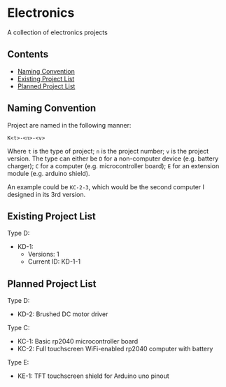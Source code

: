 # Electronics
A collection of electronics projects

## Contents
- [Naming Convention](#naming-convention)
- [Existing Project List](#existing-project-list)
- [Planned Project List](#planned-project-list)

## Naming Convention
Project are named in the following manner:

`K<t>-<n>-<v>`

Where `t` is the type of project; `n` is the project number; `v` is the project version. The type can either be `D` for a non-computer device (e.g. battery charger); `C` for a computer (e.g. microcontroller board); `E` for an extension module (e.g. arduino shield).

An example could be `KC-2-3`, which would be the second computer I designed in its 3rd version.

## Existing Project List

Type D:
- KD-1:
    - Versions: 1
    - Current ID: KD-1-1

## Planned Project List

Type D:
- KD-2: Brushed DC motor driver

Type C:
- KC-1: Basic rp2040 microcontroller board
- KC-2: Full touchscreen WiFi-enabled rp2040 computer with battery

Type E:
- KE-1: TFT touchscreen shield for Arduino uno pinout
